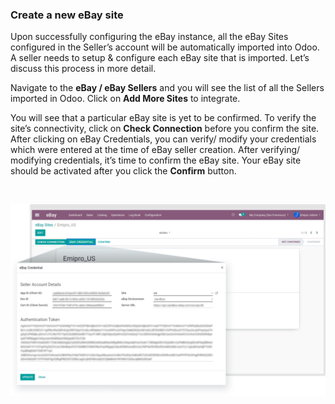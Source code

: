 
### Create a new eBay site



Upon successfully configuring the eBay instance, all the eBay Sites configured in the Seller’s account will be automatically imported into Odoo. A seller needs to setup & configure each eBay site that is imported. Let’s discuss this process in more detail.


Navigate to the **eBay / eBay Sellers** and you will see the list of all the Sellers imported in Odoo. Click on **Add More Sites** to integrate.  


You will see that a particular eBay site is yet to be confirmed. To verify the site’s connectivity, click on **Check Connection** before you confirm the site. After clicking on eBay Credentials, you can verify/ modify your credentials which were entered at the time of eBay seller creation. After verifying/ modifying credentials, it’s time to confirm the eBay site. Your eBay site should be activated after you click the **Confirm** button.


 


![](./images/4-1-1.png)


